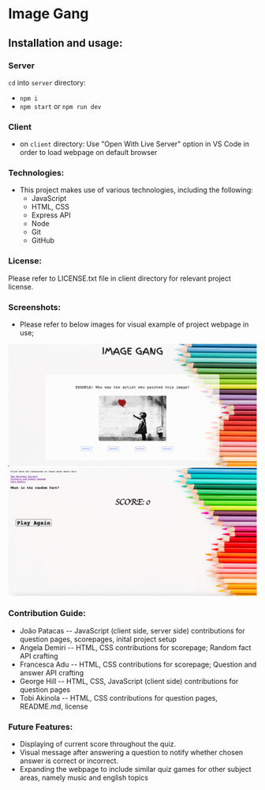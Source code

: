# Image Gang

## Installation and usage:

### Server

 `cd` into `server` directory:  
 - `npm i`
- `npm start` or
`npm run dev`

### Client

- on `client` directory: Use "Open With Live Server" option in VS Code in order to load webpage on default browser

### Technologies:

- This project makes use of various technologies, including the following:  
  - JavaScript
  - HTML, CSS
  - Express API  
  - Node  
  - Git  
  - GitHub  
  

### License: 
Please refer to LICENSE.txt file in client directory for relevant project license.

### Screenshots:

- Please refer to below images for visual example of project webpage in use;

![Question Page Example Screenshot](./client/assets/Question_page_screenshot.PNG)
![Question Page Example Screenshot](./client/assets/Score_page_screenshot.png)

### Contribution Guide:

- João Patacas -- JavaScript (client side, server side) contributions for question pages, scorepages, inital project setup
- Angela Demiri -- HTML, CSS contributions for scorepage; Random fact API crafting
- Francesca Adu -- HTML, CSS contributions for scorepage; Question and answer API crafting
- George Hill -- HTML, CSS, JavaScript (client side) contributions for question pages
- Tobi Akinola -- HTML, CSS contributions for question pages, README.md, license

### Future Features:

- Displaying of current score throughout the quiz.
- Visual message after answering a question to notify whether chosen answer is correct or incorrect.
- Expanding the webpage to include similar quiz games for other subject areas, namely music and english topics
